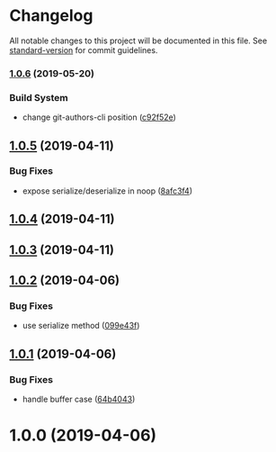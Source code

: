# Changelog

All notable changes to this project will be documented in this file. See [standard-version](https://github.com/conventional-changelog/standard-version) for commit guidelines.

### [1.0.6](https://github.com/Kikobeats/compress-brotli/compare/v1.0.5...v1.0.6) (2019-05-20)


### Build System

* change git-authors-cli position ([c92f52e](https://github.com/Kikobeats/compress-brotli/commit/c92f52e))



<a name="1.0.5"></a>
## [1.0.5](https://github.com/Kikobeats/compress-brotli/compare/v1.0.4...v1.0.5) (2019-04-11)


### Bug Fixes

* expose serialize/deserialize in noop ([8afc3f4](https://github.com/Kikobeats/compress-brotli/commit/8afc3f4))



<a name="1.0.4"></a>
## [1.0.4](https://github.com/Kikobeats/compress-brotli/compare/v1.0.3...v1.0.4) (2019-04-11)



<a name="1.0.3"></a>
## [1.0.3](https://github.com/Kikobeats/compress-brotli/compare/v1.0.2...v1.0.3) (2019-04-11)



<a name="1.0.2"></a>
## [1.0.2](https://github.com/Kikobeats/compress-brotli/compare/v1.0.1...v1.0.2) (2019-04-06)


### Bug Fixes

* use serialize method ([099e43f](https://github.com/Kikobeats/compress-brotli/commit/099e43f))



<a name="1.0.1"></a>
## [1.0.1](https://github.com/Kikobeats/compress-brotli/compare/v1.0.0...v1.0.1) (2019-04-06)


### Bug Fixes

* handle buffer case ([64b4043](https://github.com/Kikobeats/compress-brotli/commit/64b4043))



<a name="1.0.0"></a>
# 1.0.0 (2019-04-06)
